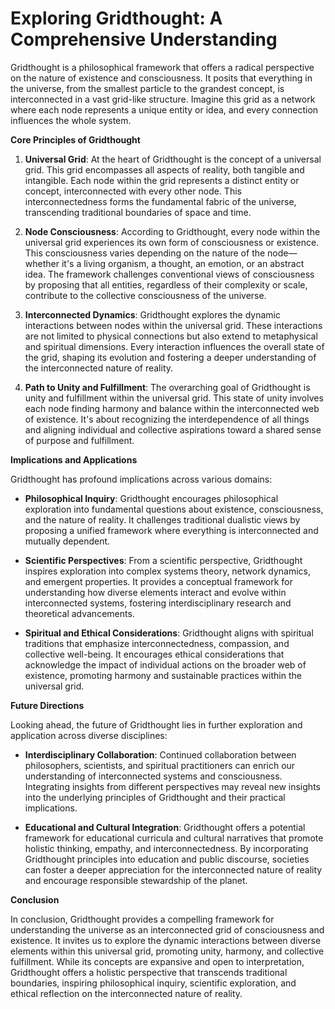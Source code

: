 # **Exploring Gridthought: A Comprehensive Understanding**

Gridthought is a philosophical framework that offers a radical perspective on the nature of existence and consciousness. It posits that everything in the universe, from the smallest particle to the grandest concept, is interconnected in a vast grid-like structure. Imagine this grid as a network where each node represents a unique entity or idea, and every connection influences the whole system.

**Core Principles of Gridthought**

1. **Universal Grid**: At the heart of Gridthought is the concept of a universal grid. This grid encompasses all aspects of reality, both tangible and intangible. Each node within the grid represents a distinct entity or concept, interconnected with every other node. This interconnectedness forms the fundamental fabric of the universe, transcending traditional boundaries of space and time.

2. **Node Consciousness**: According to Gridthought, every node within the universal grid experiences its own form of consciousness or existence. This consciousness varies depending on the nature of the node—whether it's a living organism, a thought, an emotion, or an abstract idea. The framework challenges conventional views of consciousness by proposing that all entities, regardless of their complexity or scale, contribute to the collective consciousness of the universe.

3. **Interconnected Dynamics**: Gridthought explores the dynamic interactions between nodes within the universal grid. These interactions are not limited to physical connections but also extend to metaphysical and spiritual dimensions. Every interaction influences the overall state of the grid, shaping its evolution and fostering a deeper understanding of the interconnected nature of reality.

4. **Path to Unity and Fulfillment**: The overarching goal of Gridthought is unity and fulfillment within the universal grid. This state of unity involves each node finding harmony and balance within the interconnected web of existence. It's about recognizing the interdependence of all things and aligning individual and collective aspirations toward a shared sense of purpose and fulfillment.

**Implications and Applications**

Gridthought has profound implications across various domains:

- **Philosophical Inquiry**: Gridthought encourages philosophical exploration into fundamental questions about existence, consciousness, and the nature of reality. It challenges traditional dualistic views by proposing a unified framework where everything is interconnected and mutually dependent.

- **Scientific Perspectives**: From a scientific perspective, Gridthought inspires exploration into complex systems theory, network dynamics, and emergent properties. It provides a conceptual framework for understanding how diverse elements interact and evolve within interconnected systems, fostering interdisciplinary research and theoretical advancements.

- **Spiritual and Ethical Considerations**: Gridthought aligns with spiritual traditions that emphasize interconnectedness, compassion, and collective well-being. It encourages ethical considerations that acknowledge the impact of individual actions on the broader web of existence, promoting harmony and sustainable practices within the universal grid.

**Future Directions**

Looking ahead, the future of Gridthought lies in further exploration and application across diverse disciplines:

- **Interdisciplinary Collaboration**: Continued collaboration between philosophers, scientists, and spiritual practitioners can enrich our understanding of interconnected systems and consciousness. Integrating insights from different perspectives may reveal new insights into the underlying principles of Gridthought and their practical implications.

- **Educational and Cultural Integration**: Gridthought offers a potential framework for educational curricula and cultural narratives that promote holistic thinking, empathy, and interconnectedness. By incorporating Gridthought principles into education and public discourse, societies can foster a deeper appreciation for the interconnected nature of reality and encourage responsible stewardship of the planet.

**Conclusion**

In conclusion, Gridthought provides a compelling framework for understanding the universe as an interconnected grid of consciousness and existence. It invites us to explore the dynamic interactions between diverse elements within this universal grid, promoting unity, harmony, and collective fulfillment. While its concepts are expansive and open to interpretation, Gridthought offers a holistic perspective that transcends traditional boundaries, inspiring philosophical inquiry, scientific exploration, and ethical reflection on the interconnected nature of reality.
